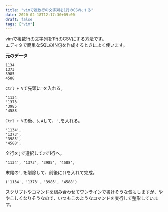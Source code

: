```yaml
---
title: "vimで複数行の文字列を1行のCSVにする"
date: 2020-02-18T12:17:30+09:00
draft: false
tags: ["vim"]
---
```


vimで複数行の文字列を1行のCSVにする方法です。  
エディタで簡単なSQLのIN句を作成するときによく使います。

**元のデータ**
```
1134
1373
3985
4588
```

`Ctrl + V`で先頭に`'`を入れる。

```
'1134
'1373
'3985
'4588
```

`Ctrl + V`の後、`$,A`して、`',`を入れる。

```
'1134',
'1373',
'3985',
'4588',
```

全行を`j`で選択して`J`で1行へ。

```
'1134', '1373', '3985', '4588', 
```

末尾の`',`を削除して、前後に`()`を入れて完成。

```
('1134', '1373', '3985', '4588')
```

スクリプトやコマンドを組み合わせてワンラインで書けそうな気もしますが、ややこしくなりそうなので、いつもこのようなコマンドを実行して整形しています。